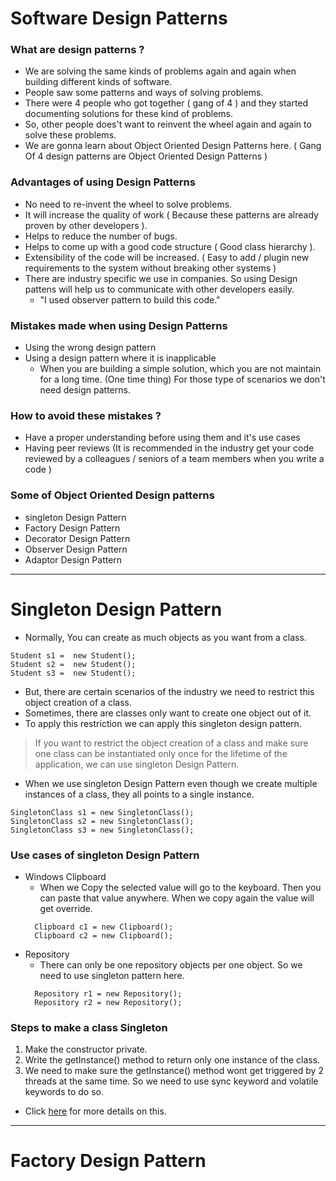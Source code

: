 # Software Design Patterns 

### What are design patterns ?
- We are solving the same kinds of problems again and again when building different kinds of software.
- People saw some patterns and ways of solving problems.
- There were 4 people who got together ( gang of 4 ) and they started documenting solutions for these kind of problems.
- So, other people does't want to reinvent the wheel again and again to solve these problems.
- We are gonna learn about Object Oriented Design Patterns here. ( Gang Of 4 design patterns are Object Oriented Design Patterns )

### Advantages of using Design Patterns
- No need to re-invent the wheel to solve problems.
- It will increase the quality of work ( Because these patterns are already proven by other developers ).
- Helps to reduce the number of bugs.
- Helps to come up with a good code structure ( Good class hierarchy ).
- Extensibility of the code will be increased. ( Easy to add / plugin new requirements to the system without breaking other systems )
- There are industry specific we use in companies. So using Design pattens will help us to communicate with other developers easily.
  - "I used observer pattern to build this code."

### Mistakes made when using Design Patterns
- Using the wrong design pattern
- Using a design pattern where it is inapplicable
  - When you are building a simple solution, which you are not maintain for a long time. (One time thing) For those type of scenarios we don't need design patterns.

### How to avoid these mistakes ?
- Have a proper understanding before using them and it's use cases
- Having peer reviews (It is recommended in the industry get your code reviewed by a colleagues / seniors of a team members when you write a code )

### Some of Object Oriented Design patterns 
- singleton Design Pattern
- Factory Design Pattern
- Decorator Design Pattern
- Observer Design Pattern
- Adaptor Design Pattern

---

# Singleton Design Pattern
- Normally, You can create as much objects as you want from a class.
```
Student s1 =  new Student();
Student s2 =  new Student();
Student s3 =  new Student();
```
- But, there are certain scenarios of the industry we need to restrict this object creation of a class.
- Sometimes, there are classes only want to create one object out of it.
- To apply this restriction we can apply this singleton design pattern.
> If you want to restrict the object creation of a class and make sure one class can be instantiated only once for the lifetime of the application, we can use singleton Design Pattern.
- When we use singleton Design Pattern even though we create multiple instances of a class, they all points to a single instance.
```
SingletonClass s1 = new SingletonClass();
SingletonClass s2 = new SingletonClass();
SingletonClass s3 = new SingletonClass();
```
### Use cases of singleton Design Pattern
- Windows Clipboard
  - When we Copy the selected value will go to the keyboard. Then you can paste that value anywhere. When we copy again the value will get override.
  ```
    Clipboard c1 = new Clipboard();
    Clipboard c2 = new Clipboard();
  ```
- Repository
  - There can only be one repository objects per one object. So we need to use singleton pattern here.
  ```
    Repository r1 = new Repository();
    Repository r2 = new Repository();
  ```
### Steps to make a class Singleton
1. Make the constructor private.
2. Write the getInstance() method to return only one instance of the class.
3. We need to make sure the getInstance() method wont get triggered by 2 threads at the same time. So we need to use sync keyword and volatile keywords to do so. 
- Click [here](https://medium.com/swlh/java-singleton-pattern-and-synchronization-32665cbf6ad7#:~:text=Double%20check%20singleton%20pattern&text=However%20this%20implementation%20is%20buggy,read%20the%20correct%20instance%20value) for more details on this.

---
# Factory Design Pattern

